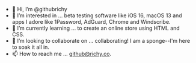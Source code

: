 - 👋 Hi, I’m @githubrichy
- 👀 I’m interested in ... beta testing software like iOS 16, macOS 13 and apps I adore like 1Password, AdGuard, Chrome and Windscribe.
- 🌱 I’m currently learning ... to create an online store using HTML and CSS.
- 💞️ I’m looking to collaborate on ... collaborating! I am a sponge--I'm here to soak it all in.
- 📫 How to reach me ... github@richy.co.

<!---
githubrichy/githubrichy is a ✨ special ✨ repository because its `README.md` (this file) appears on your GitHub profile.
You can click the Preview link to take a look at your changes.
--->
